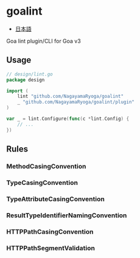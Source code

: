 # goalint

- [日本語](README_ja.md)

Goa lint plugin/CLI for Goa v3

## Usage

```go
// design/lint.go
package design

import (
    lint "github.com/NagayamaRyoga/goalint"
    _ "github.com/NagayamaRyoga/goalint/plugin"
)

var _ = lint.Configure(func(c *lint.Config) {
    // ...
})
```

## Rules

### MethodCasingConvention

### TypeCasingConvention

### TypeAttributeCasingConvention

### ResultTypeIdentifierNamingConvention

### HTTPPathCasingConvention

### HTTPPathSegmentValidation
